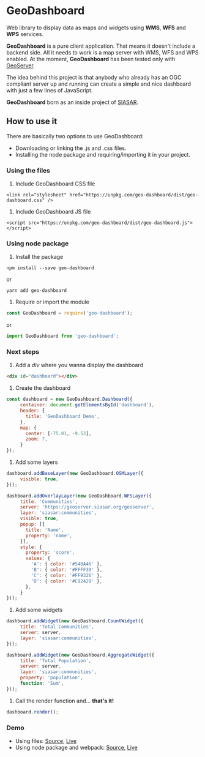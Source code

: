 # GeoDashboard

Web library to display data as maps and widgets using **WMS**, **WFS** and **WPS** services.

**GeoDashboard** is a pure client application. That means it doesn't include a backend side. All it needs to work is a map server with WMS, WFS and WPS enabled. At the moment, **GeoDashboard** has been tested only with [GeoServer](http://geoserver.org/).

The idea behind this project is that anybody who already has an OGC compliant server up and running can create a simple and nice dashboard with just a few lines of JavaScript.

**GeoDashboard** born as an inside project of [SIASAR](http://siasar.org).

## How to use it

There are basically two options to use GeoDashboard:
* Downloading or linking the .js and .css files.
* Installing the node package and requiring/importing it in your project.

### Using the files

1. Include GeoDashboard CSS file
```
<link rel="stylesheet" href="https://unpkg.com/geo-dashboard/dist/geo-dashboard.css" />
```
1. Include GeoDashboard JS file
```
<script src="https://unpkg.com/geo-dashboard/dist/geo-dashboard.js"></script>
```

### Using node package

1. Install the package  
```shell
npm install --save geo-dashboard
```
or
```shell
yarn add geo-dashboard
```

1. Require or import the module
```javascript
const GeoDashboard = require('geo-dashboard');
```
or
```javascript
import GeoDashboard from 'geo-dashboard';
```

### Next steps

1. Add a *div* where you wanna display the dashboard
```html
<div id="dashboard"></div>
```

1. Create the dashboard
```javascript
const dashboard = new GeoDashboard.Dashboard({
     container: document.getElementsById('dashboard'),
     header: {
       title: 'GeoDashboard Demo',
     },
     map: {
       center: [-75.01, -9.53],
       zoom: 7,
     }
});
```

1. Add some layers
```javascript
dashboard.addBaseLayer(new GeoDashboard.OSMLayer({
     visible: true,
}));
```
```javascript
dashboard.addOverlayLayer(new GeoDashboard.WFSLayer({
     title: 'Communities',
     server: 'https://geoserver.siasar.org/geoserver',
     layer: 'siasar:communities',
     visible: true,
     popup: [{
       title: 'Name',
       property: 'name',
     }],
     style: {
       property: 'score',
       values: {
         'A': { color: '#54BA46' },
         'B': { color: '#FFFF39' },
         'C': { color: '#FF9326' },
         'D': { color: '#C92429' },
       },
     }
}));
```

1. Add some widgets
```javascript
dashboard.addWidget(new GeoDashboard.CountWidget({
     title: 'Total Communities',
     server: server,
     layer: 'siasar:communities',
}));
```
```javascript
dashboard.addWidget(new GeoDashboard.AggregateWidget({
     title: 'Total Population',
     server: server,
     layer: 'siasar:communities',
     property: 'population',
     function: 'Sum',
}));
```

1. Call the render function and... **that's it!**
```javascript
dashboard.render();
```

### Demo

* Using files:
[Source](https://github.com/maurimiranda/geo-dashboard/blob/master/src/examples/index.js),
[Live](https://maurimiranda.github.io/geo-dashboard/)
* Using node package and webpack:
[Source](https://gitlab.com/Admin_Siasar/SIASAR-Dashboard/tree/master),
[Live](http://dashboard.siasar.org/)
